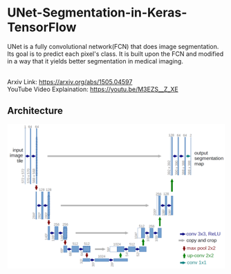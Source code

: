 # UNet-Segmentation-in-Keras-TensorFlow
UNet is a fully convolutional network(FCN) that does image segmentation. Its goal is to predict each pixel's class. It is built upon the FCN and modified in a way that it yields better segmentation in medical imaging.<br/><br/>

Arxiv Link: https://arxiv.org/abs/1505.04597<br/>
YouTube Video Explaination: https://youtu.be/M3EZS__Z_XE

## Architecture
<img src="images/u-net-architecture.png">
